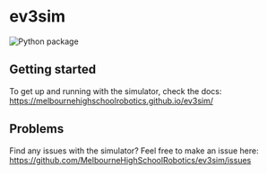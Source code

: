 # ev3sim

![Python package](https://github.com/MelbourneHighSchoolRobotics/ev3sim/workflows/Python%20package/badge.svg)

## Getting started

To get up and running with the simulator, check the docs: https://melbournehighschoolrobotics.github.io/ev3sim/

## Problems

Find any issues with the simulator? Feel free to make an issue here: https://github.com/MelbourneHighSchoolRobotics/ev3sim/issues
